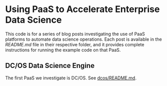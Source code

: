 # Using PaaS to Accelerate Enterprise Data Science

This code is for a series of blog posts investigating the use of PaaS platforms to automate data science operations. Each post is available in the *README.md* file in their respective folder, and it provides complete instructions for running the example code on that PaaS.

## DC/OS Data Science Engine

The first PaaS we investigate is DC/OS. See [dcos/README.md](dcos/README.md).

